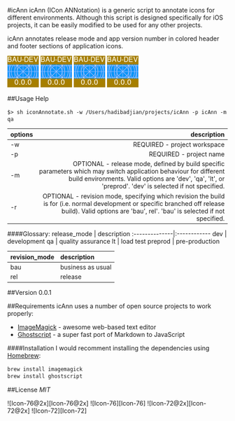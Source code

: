 #icAnn
icAnn (ICon ANNotation) is a generic script to annotate icons for different environments. Although this script is designed specifically for iOS projects, it can be easily modified to be used for any other projects.

icAnn annotates release mode and app version number in colored header and footer
sections of application icons.

![Icon-72.png](https://github.com/hadibadjian/icAnn/blob/master/icAnn/Icons/Icon-72.png "Icon-72")
![Icon-72@2x.png](https://github.com/hadibadjian/icAnn/blob/master/icAnn/Icons/Icon-72.png "Icon-72@2x")
![Icon-76.png](https://github.com/hadibadjian/icAnn/blob/master/icAnn/Icons/Icon-72.png "Icon-76")
![Icon-76@2x.png](https://github.com/hadibadjian/icAnn/blob/master/icAnn/Icons/Icon-72.png "Icon-76@2x")

##Usage Help
```
$> sh iconAnnotate.sh -w /Users/hadibadjian/projects/icAnn -p icAnn -m qa
```
  options   | description
:-----------|------------:
 -w         | REQUIRED - project workspace
 -p         | REQUIRED - project name
 -m         | OPTIONAL - release mode, defined by build specific parameters  which may switch application behaviour for different build environments. Valid options are 'dev', 'qa', 'lt', or 'preprod'. 'dev' is selected if not specified.
 -r         | OPTIONAL - revision mode, specifying which revision the build is for (i.e. normal development or specific branched off release build). Valid options are 'bau', rel'. 'bau' is selected if not specified.

####Glossary:
 release_mode  | description
:--------------|:------------
   dev         | development
   qa          | quality assurance
   lt          | load test
   preprod     | pre-production

 revision_mode | description
:--------------|:------------
   bau         | business as usual
   rel         | release

##Version
0.0.1

##Requirements
icAnn uses a number of open source projects to work properly:

* [ImageMagick] - awesome web-based text editor
* [Ghostscript] - a super fast port of Markdown to JavaScript

####Installation
I would recomment installing the dependencies using [Homebrew]:
```sh
brew install imagemagick
brew install ghostscript
```

##License
*MIT*

[ImageMagick]:http://www.imagemagick.org/
[Ghostscript]:http://ghostscript.com/
[Homebrew]:http://brew.sh/
![Icon-76@2x][Icon-76@2x]
![Icon-76][Icon-76]
![Icon-72@2x][Icon-72@2x]
![Icon-72][Icon-72]